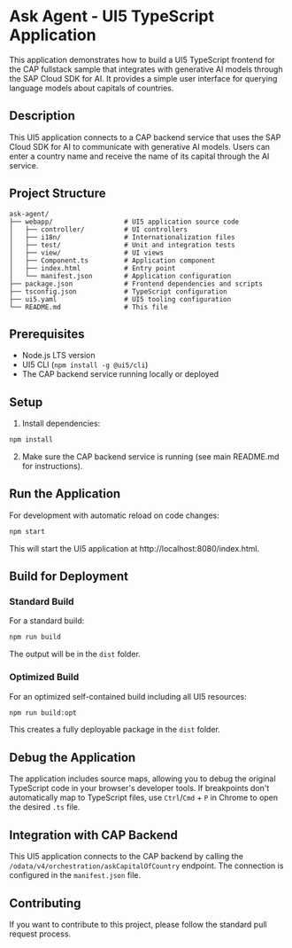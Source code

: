 # Ask Agent - UI5 TypeScript Application

This application demonstrates how to build a UI5 TypeScript frontend for the CAP fullstack sample that integrates with generative AI models through the SAP Cloud SDK for AI. It provides a simple user interface for querying language models about capitals of countries.

## Description

This UI5 application connects to a CAP backend service that uses the SAP Cloud SDK for AI to communicate with generative AI models. Users can enter a country name and receive the name of its capital through the AI service.

## Project Structure

```
ask-agent/
├── webapp/                  # UI5 application source code
│   ├── controller/          # UI controllers
│   ├── i18n/                # Internationalization files
│   ├── test/                # Unit and integration tests
│   ├── view/                # UI views
│   ├── Component.ts         # Application component
│   ├── index.html           # Entry point
│   └── manifest.json        # Application configuration
├── package.json             # Frontend dependencies and scripts
├── tsconfig.json            # TypeScript configuration
├── ui5.yaml                 # UI5 tooling configuration
└── README.md                # This file
```

## Prerequisites

- Node.js LTS version
- UI5 CLI (`npm install -g @ui5/cli`)
- The CAP backend service running locally or deployed

## Setup

1. Install dependencies:

```sh
npm install
```

2. Make sure the CAP backend service is running (see main README.md for instructions).

## Run the Application

For development with automatic reload on code changes:

```sh
npm start
```

This will start the UI5 application at http://localhost:8080/index.html.

## Build for Deployment

### Standard Build

For a standard build:

```sh
npm run build
```

The output will be in the `dist` folder.

### Optimized Build

For an optimized self-contained build including all UI5 resources:

```sh
npm run build:opt
```

This creates a fully deployable package in the `dist` folder.

## Debug the Application

The application includes source maps, allowing you to debug the original TypeScript code in your browser's developer tools. If breakpoints don't automatically map to TypeScript files, use `Ctrl`/`Cmd` + `P` in Chrome to open the desired `.ts` file.

## Integration with CAP Backend

This UI5 application connects to the CAP backend by calling the `/odata/v4/orchestration/askCapitalOfCountry` endpoint. The connection is configured in the `manifest.json` file.

## Contributing

If you want to contribute to this project, please follow the standard pull request process.
